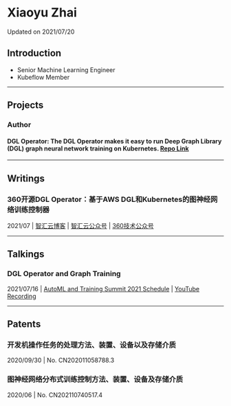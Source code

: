 # Xiaoyu Zhai

Updated on 2021/07/20

## Introduction

- Senior Machine Learning Engineer
- Kubeflow Member

----
## Projects

### Author

#### DGL Operator: The DGL Operator makes it easy to run Deep Graph Library (DGL) graph neural network training on Kubernetes. [Repo Link](https://github.com/Qihoo360/dgl-operator)

----
## Writings

### 360开源DGL Operator：基于AWS DGL和Kubernetes的图神经网络训练控制器
2021/07 | [智汇云博客](https://zyun.360.cn/blog/?p=987) | [智汇云公众号](https://mp.weixin.qq.com/s/dZQErgk0BP_usTQON3I5Uw) | [360技术公众号](https://mp.weixin.qq.com/s/3C4EUPud1Z_GVQcwH4kCiA) 

----
## Talkings

### DGL Operator and Graph Training
2021/07/16 | [AutoML and Training Summit 2021 Schedule](https://docs.google.com/document/d/1vGluSPHmAqEr8k9Dmm82RcQ-MVnqbYYSfnjMGB-aPuo/edit) | [YouTube Recording](https://www.youtube.com/channel/UCReYvyLo2xacoE5lIqsw3fw/playlists) 

----
## Patents

### 开发机操作任务的处理方法、装置、设备以及存储介质
2020/09/30 | No. CN202011058788.3 

### 图神经网络分布式训练控制方法、装置、设备及存储介质
2020/06 | No. CN202110740517.4 